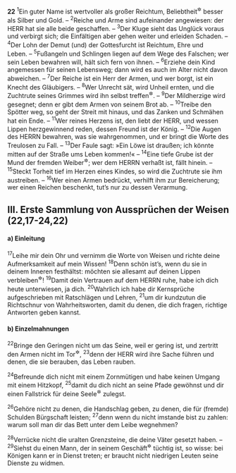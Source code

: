 __22__
<sup>1</sup>Ein guter Name ist wertvoller als großer Reichtum, Beliebtheit<sup title="oder: ein liebenswürdiges Benehmen">&#x2732;</sup> besser als Silber und Gold. –
<sup>2</sup>Reiche und Arme sind aufeinander angewiesen: der HERR hat sie alle beide geschaffen. –
<sup>3</sup>Der Kluge sieht das Unglück voraus und verbirgt sich; die Einfältigen aber gehen weiter und erleiden Schaden. –
<sup>4</sup>Der Lohn der Demut (und) der Gottesfurcht ist Reichtum, Ehre und Leben. –
<sup>5</sup>Fußangeln und Schlingen liegen auf dem Wege des Falschen; wer sein Leben bewahren will, hält sich fern von ihnen. –
<sup>6</sup>Erziehe dein Kind angemessen für seinen Lebensweg; dann wird es auch im Alter nicht davon abweichen. –
<sup>7</sup>Der Reiche ist ein Herr der Armen, und wer borgt, ist ein Knecht des Gläubigers. –
<sup>8</sup>Wer Unrecht sät, wird Unheil ernten, und die Zuchtrute seines Grimmes wird ihn selbst treffen<sup title="oder: bricht entzwei">&#x2732;</sup>. –
<sup>9</sup>Der Mildherzige wird gesegnet; denn er gibt dem Armen von seinem Brot ab. –
<sup>10</sup>Treibe den Spötter weg, so geht der Streit mit hinaus, und das Zanken und Schmähen hat ein Ende. –
<sup>11</sup>Wer reines Herzens ist, den liebt der HERR, und wessen Lippen herzgewinnend reden, dessen Freund ist der König. –
<sup>12</sup>Die Augen des HERRN bewahren, was sie wahrgenommen, und er bringt die Worte des Treulosen zu Fall. –
<sup>13</sup>Der Faule sagt: »Ein Löwe ist draußen; ich könnte mitten auf der Straße ums Leben kommen!« –
<sup>14</sup>Eine tiefe Grube ist der Mund der fremden Weiber<sup title="= der Ehebrecherinnen">&#x2732;</sup>; wer dem HERRN verhaßt ist, fällt hinein. –
<sup>15</sup>Steckt Torheit tief im Herzen eines Kindes, so wird die Zuchtrute sie ihm austreiben. –
<sup>16</sup>Wer einen Armen bedrückt, verhilft ihm zur Bereicherung; wer einen Reichen beschenkt, tut’s nur zu dessen Verarmung.

## III. Erste Sammlung von Aussprüchen der Weisen (22,17-24,22)

#### a) Einleitung

<sup>17</sup>Leihe mir dein Ohr und vernimm die Worte von Weisen und richte deine Aufmerksamkeit auf mein Wissen!
<sup>18</sup>Denn schön ist’s, wenn du sie in deinem Inneren festhältst: möchten sie allesamt auf deinen Lippen verbleiben<sup title="oder: immerdar bereitstehen">&#x2732;</sup>!
<sup>19</sup>Damit dein Vertrauen auf dem HERRN ruhe, habe ich dich heute unterwiesen, ja dich.
<sup>20</sup>Wahrlich ich habe dir Kernsprüche aufgeschrieben mit Ratschlägen und Lehren,
<sup>21</sup>um dir kundzutun die Richtschnur von Wahrheitsworten, damit du denen, die dich fragen, richtige Antworten geben kannst.

#### b) Einzelmahnungen

<sup>22</sup>Bringe den Geringen nicht um das Seine, weil er gering ist, und zertritt den Armen nicht im Tor<sup title="= vor Gericht">&#x2732;</sup>,
<sup>23</sup>denn der HERR wird ihre Sache führen und denen, die sie berauben, das Leben rauben.

<sup>24</sup>Befreunde dich nicht mit einem Zornmütigen und habe keinen Umgang mit einem Hitzkopf,
<sup>25</sup>damit du dich nicht an seine Pfade gewöhnst und dir einen Fallstrick für deine Seele<sup title="oder: dein Leben">&#x2732;</sup> zulegst.

<sup>26</sup>Gehöre nicht zu denen, die Handschlag geben, zu denen, die für (fremde) Schulden Bürgschaft leisten;
<sup>27</sup>denn wenn du nicht imstande bist zu zahlen: warum soll man dir das Bett unter dem Leibe wegnehmen?

<sup>28</sup>Verrücke nicht die uralten Grenzsteine, die deine Väter gesetzt haben. –
<sup>29</sup>Siehst du einen Mann, der in seinem Geschäft<sup title="oder: Fach">&#x2732;</sup> tüchtig ist, so wisse: bei Königen kann er in Dienst treten; er braucht nicht niedrigen Leuten seine Dienste zu widmen.